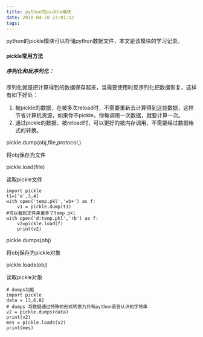 ```yaml
---
title: python的pickle模块
date: 2018-04-28 23:01:12
tags:
---
```


python的pickle模块可以存储python数据文件，本文是该模块的学习记录。

<!-- more -->

#### **pickle常用方法**

##### 序列化和反序列化：

序列化就是把计算得到的数据保存起来，当需要使用时反序列化把数据恢复，这样有如下好处：

1. 被pickle的数据，在被多次reload时，不需要重新去计算得到这些数据，这样节省计算机资源，如果你不pickle，你每调用一次数据，就要计算一次。
2. 通过pickle的数据，被reload时，可以更好的被内存调用，不需要经过数据格式的转换。

pickle.dump(obj,file,protocol,)

将obj保存为文件

pickle.load(file)

读取pickle文件

```
import pickle  
t1=['a',3,4]
with open('temp.pkl','wb+') as f: 
	v1 = pickle.dump(t1)
#可以看到文件夹里多了temp.pkl
with open('d:temp.pkl','rb') as f: 
    v2=pickle.load(f)
    print(v2)
```

pickle.dumps(obj)

将obj保存为pickle对象

pickle.loads(obj)

读取pickle对象

```
# dumps功能
import pickle
data = [3,6,8]  
# dumps 将数据通过特殊的形式转换为只有python语言认识的字符串
v2 = pickle.dumps(data)
print(v2)            
mes = pickle.loads(v2)
print(mes)
```

